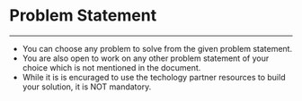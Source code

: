 # Problem Statement

***

- You can choose any problem to solve from the given problem statement.
- You are also open to work on any other problem statement of your choice which is not mentioned in the document.
- While it is is encuraged to use the techology partner resources to build your solution, it is NOT mandatory. 